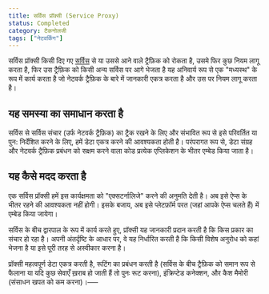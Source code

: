 ```yaml
---
title: सर्विस प्रॉक्सी (Service Proxy)
status: Completed
category: टैकनोलजी
tags: ["नेटवर्किंग"]
---
```


सर्विस प्रॉक्सी किसी दिए गए [सर्विस](/service/) से या उससे आने वाले ट्रैफ़िक को रोकता है,
उसमे फिर कुछ नियम लागू करता है, फिर उस ट्रैफ़िक को किसी अन्य सर्विस पर आगे भेजता है
यह अनिवार्य रूप से एक "मध्यस्थ" के रूप में कार्य करता है जो नेटवर्क ट्रैफ़िक के बारे में जानकारी एकत्र करता है और उस पर नियम लागू करता है।

## यह समस्या का समाधान करता है

सर्विस से सर्विस संचार (उर्फ नेटवर्क ट्रैफ़िक) का ट्रैक रखने के लिए और
संभावित रूप से इसे परिवर्तित या पुन: निर्देशित करने के लिए, हमें डेटा एकत्र करने की आवश्यकता होती है।
परंपरागत रूप से, डेटा संग्रह और नेटवर्क ट्रैफ़िक प्रबंधन को सक्षम करने वाला कोड प्रत्येक एप्लिकेशन के भीतर एम्बेड किया जाता है।

## यह कैसे मदद करता है

एक सर्विस प्रॉक्सी हमें इस कार्यक्षमता को "एक्सटर्नालिजे" करने की अनुमति देती है।
अब इसे ऐप्स के भीतर रहने की आवश्यकता नहीं होगी।
इसके बजाय, अब इसे प्लेटफ़ॉर्म परत (जहां आपके ऐप्स चलते हैं) में एम्बेड किया जायेगा।

सर्विस के बीच द्वारपाल के रूप में कार्य करते हुए, प्रॉक्सी यह जानकारी प्रदान करती है कि किस प्रकार का संचार हो रहा है।
अपनी अंतर्दृष्टि के आधार पर, वे यह निर्धारित करती है कि किसी विशेष अनुरोध को कहां भेजना है या इसे पूरी तरह से अस्वीकार करना है।

प्रॉक्सी महत्वपूर्ण डेटा एकत्र करती है, रूटिंग का प्रबंधन करती है (सर्विस के बीच ट्रैफ़िक को समान रूप से फैलाना या यदि कुछ सेवाएँ ख़राब हो जाती हैं तो पुनः रूट करना),
इंक्रिप्टेड कनेक्शन, और कैश मैमोरी (संसाधन खपत को कम करना)।–––
